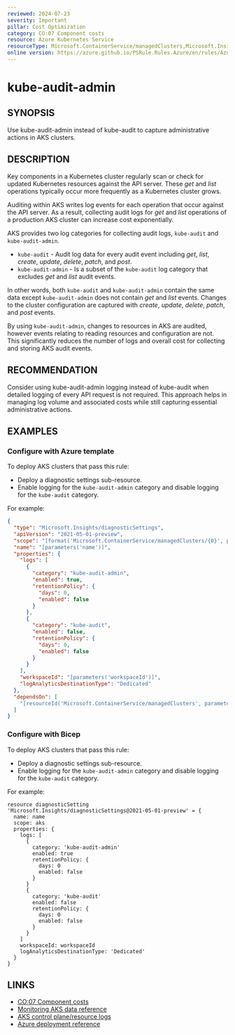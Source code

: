 ```yaml
---
reviewed: 2024-07-23
severity: Important
pillar: Cost Optimization
category: CO:07 Component costs
resource: Azure Kubernetes Service
resourceType: Microsoft.ContainerService/managedClusters,Microsoft.Insights/diagnosticSettings
online version: https://azure.github.io/PSRule.Rules.Azure/en/rules/Azure.AKS.AuditAdmin/
---
```


# kube-audit-admin

## SYNOPSIS

Use kube-audit-admin instead of kube-audit to capture administrative actions in AKS clusters.

## DESCRIPTION

Key components in a Kubernetes cluster regularly scan or check for updated Kubernetes resources against the API server.
These _get_ and _list_ operations typically occur more frequently as a Kubernetes cluster grows.

Auditing within AKS writes log events for each operation that occur against the API server.
As a result, collecting audit logs for _get_ and _list_ operations of a production AKS cluster can increase cost exponentially.

AKS provides two log categories for collecting audit logs, `kube-audit` and `kube-audit-admin`.

- `kube-audit` - Audit log data for every audit event including _get_, _list_, _create_, _update_, _delete_, _patch_, and _post_.
- `kube-audit-admin` - Is a subset of the `kube-audit` log category that excludes _get_ and _list_ audit events.

In other words, both `kube-audit` and `kube-audit-admin` contain the same data except `kube-audit-admin` does not contain _get_ and _list_ events.
Changes to the cluster configuration are captured with _create_, _update_, _delete_, _patch_, and _post_ events.

By using `kube-audit-admin`, changes to resources in AKS are audited, however events relating to reading resources and configuration are not.
This significantly reduces the number of logs and overall cost for collecting and storing AKS audit events.

## RECOMMENDATION

Consider using kube-audit-admin logging instead of kube-audit when detailed logging of every API request is not required.
This approach helps in managing log volume and associated costs while still capturing essential administrative actions.

## EXAMPLES

### Configure with Azure template

To deploy AKS clusters that pass this rule:

- Deploy a diagnostic settings sub-resource.
- Enable logging for the `kube-audit-admin` category and disable logging for the `kube-audit` category.

For example:

```json
{
  "type": "Microsoft.Insights/diagnosticSettings",
  "apiVersion": "2021-05-01-preview",
  "scope": "[format('Microsoft.ContainerService/managedClusters/{0}', parameters('clusterName'))]",
  "name": "[parameters('name')]",
  "properties": {
    "logs": [
      {
        "category": "kube-audit-admin",
        "enabled": true,
        "retentionPolicy": {
          "days": 0,
          "enabled": false
        }
      },
      {
        "category": "kube-audit",
        "enabled": false,
        "retentionPolicy": {
          "days": 0,
          "enabled": false
        }
      }
    ],
    "workspaceId": "[parameters('workspaceId')]",
    "logAnalyticsDestinationType": "Dedicated"
  },
  "dependsOn": [
    "[resourceId('Microsoft.ContainerService/managedClusters', parameters('clusterName'))]"
  ]
}
```

### Configure with Bicep

To deploy AKS clusters that pass this rule:

- Deploy a diagnostic settings sub-resource.
- Enable logging for the `kube-audit-admin` category and disable logging for the `kube-audit` category.

For example:

```bicep
resource diagnosticSetting 'Microsoft.Insights/diagnosticSettings@2021-05-01-preview' = {
  name: name
  scope: aks
  properties: {
    logs: [
      {
        category: 'kube-audit-admin'
        enabled: true
        retentionPolicy: {
          days: 0
          enabled: false
        }
      }
      {
        category: 'kube-audit'
        enabled: false
        retentionPolicy: {
          days: 0
          enabled: false
        }
      }
    ]
    workspaceId: workspaceId
    logAnalyticsDestinationType: 'Dedicated'
  }
}
```

<!-- external:avm avm/res/container-service/managed-cluster diagnosticSettings -->

## LINKS

- [CO:07 Component costs](https://learn.microsoft.com/azure/well-architected/cost-optimization/optimize-component-costs)
- [Monitoring AKS data reference](https://learn.microsoft.com/azure/aks/monitor-aks-reference)
- [AKS control plane/resource logs](https://learn.microsoft.com/azure/aks/monitor-aks#aks-control-planeresource-logs)
- [Azure deployment reference](https://learn.microsoft.com/azure/templates/microsoft.insights/diagnosticsettings)
